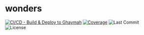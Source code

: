 # wonders
[![CI/CD - Build & Deploy to Ghaymah](https://github.com/abdulrahman11a/wonders-app/actions/workflows/deploy-ghaymah.yml/badge.svg)](https://github.com/abdulrahman11a/wonders-app/actions/workflows/deploy-ghaymah.yml)
[![Coverage](https://codecov.io/gh/abdulrahman11a/wonders-app/branch/main/graph/badge.svg)](https://codecov.io/gh/abdulrahman11a/wonders-app)
![Last Commit](https://img.shields.io/github/last-commit/abdulrahman11a/wonders-app)
![License](https://img.shields.io/github/license/abdulrahman11a/wonders-app)
